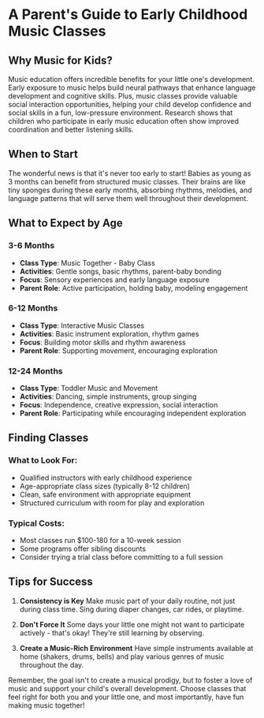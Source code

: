 # A Parent's Guide to Early Childhood Music Classes

## Why Music for Kids?
Music education offers incredible benefits for your little one's development. Early exposure to music helps build neural pathways that enhance language development and cognitive skills. Plus, music classes provide valuable social interaction opportunities, helping your child develop confidence and social skills in a fun, low-pressure environment. Research shows that children who participate in early music education often show improved coordination and better listening skills.

## When to Start
The wonderful news is that it's never too early to start! Babies as young as 3 months can benefit from structured music classes. Their brains are like tiny sponges during these early months, absorbing rhythms, melodies, and language patterns that will serve them well throughout their development.

## What to Expect by Age

### 3-6 Months
- **Class Type**: Music Together - Baby Class
- **Activities**: Gentle songs, basic rhythms, parent-baby bonding
- **Focus**: Sensory experiences and early language exposure
- **Parent Role**: Active participation, holding baby, modeling engagement

### 6-12 Months
- **Class Type**: Interactive Music Classes
- **Activities**: Basic instrument exploration, rhythm games
- **Focus**: Building motor skills and rhythm awareness
- **Parent Role**: Supporting movement, encouraging exploration

### 12-24 Months
- **Class Type**: Toddler Music and Movement
- **Activities**: Dancing, simple instruments, group singing
- **Focus**: Independence, creative expression, social interaction
- **Parent Role**: Participating while encouraging independent exploration

## Finding Classes

### What to Look For:
- Qualified instructors with early childhood experience
- Age-appropriate class sizes (typically 8-12 children)
- Clean, safe environment with appropriate equipment
- Structured curriculum with room for play and exploration

### Typical Costs:
- Most classes run $100-180 for a 10-week session
- Some programs offer sibling discounts
- Consider trying a trial class before committing to a full session

## Tips for Success

1. **Consistency is Key**
   Make music part of your daily routine, not just during class time. Sing during diaper changes, car rides, or playtime.

2. **Don't Force It**
   Some days your little one might not want to participate actively - that's okay! They're still learning by observing.

3. **Create a Music-Rich Environment**
   Have simple instruments available at home (shakers, drums, bells) and play various genres of music throughout the day.

Remember, the goal isn't to create a musical prodigy, but to foster a love of music and support your child's overall development. Choose classes that feel right for both you and your little one, and most importantly, have fun making music together!